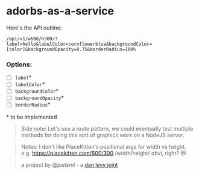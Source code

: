 # adorbs-as-a-service



Here's the API outline:

`/api/v1/w600/h300/?label=hello&labelColor=cornflowerblue&backgroundColor=[color]&backgroundOpacity=0.75&borderRadius=100%`

### Options:

- [ ] `label`*
- [ ] `labelColor`*
- [ ] `backgroundColor`*
- [ ] `backgroundOpacity`*
- [ ] `borderRadius`*

\* to be implemented



> Side note: Let's use a route pattern, we could eventually test multiple methods for doing this sort of graphics work on a NodeJS server.

> Notes:
> I don't like PlaceKitten's positional args for width vs height.<br />
> e.g. https://placekitten.com/600/300
/width/height/ obvi, right? 😿




> a project by @justsml - a [dan levy joint](https://danlevy.net/)

